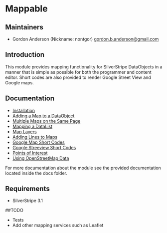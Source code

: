 # Mappable

## Maintainers

 * Gordon Anderson (Nickname: nontgor)
  <gordon.b.anderson@gmail.com>

## Introduction

This module provides mapping functionality for SilverStripe DataObjects in a
manner that is simple as possible for both the programmer and content editor.
Short codes are also provided to render Google Street View and Google maps.
 
## Documentation
* [Installation](./docs/en/Installation.md)
* [Adding a Map to a DataObject](./docs/en/AddingMapToADataObject.md)
* [Multiple Maps on the Same Page](./docs/en/MultipleMapsSamePage.md)
* [Mapping a DataList](./docs/en/MappingDataList.md)
* [Map Layers](./docs/en/MapLayers.md)
* [Adding Lines to Maps](./docs/en/AddingLinesToMaps.md)
* [Google Map Short Codes](./docs/en/GoogleMapShortCodes.md)
* [Google Streeview Short Codes](./docs/en/GoogleStreetViewShortCodes.md)
* [Points of Interest](./docs/en/PointsOfInterest.md)
* [Using OpenStreetMap Data](./docs/en/OpenStreetMap.md)

For more documentation about the module see the provided documentation located
inside the docs folder.

## Requirements

 * SilverStripe 3.1

##TODO
* Tests
* Add other mapping services such as Leaflet